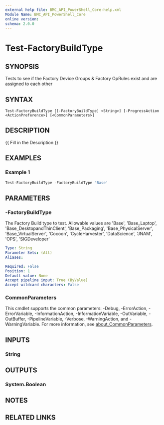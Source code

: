 ```yaml
---
external help file: BMC_API_PowerShell_Core-help.xml
Module Name: BMC_API_PowerShell_Core
online version:
schema: 2.0.0
---
```


# Test-FactoryBuildType

## SYNOPSIS

Tests to see if the Factory Device Groups & Factory OpRules exist and are assigned to each other

## SYNTAX

```text
Test-FactoryBuildType [[-FactoryBuildType] <String>] [-ProgressAction <ActionPreference>] [<CommonParameters>]
```

## DESCRIPTION

{{ Fill in the Description }}

## EXAMPLES

### Example 1

```PowerShell
Test-FactoryBuildType -FactoryBuildType 'Base'
```

## PARAMETERS

### -FactoryBuildType

The Factory Build type to test.
Allowable values are 'Base', 'Base_Laptop', 'Base_DesktopandThinClient', 'Base_Packaging', 'Base_PhysicalServer', 'Base_VirtualServer', 'Cocoon', 'CycleHarvester', 'DataScience', 'JNAM', 'OPS', 'SIGDeveloper'

```yaml
Type: String
Parameter Sets: (All)
Aliases:

Required: False
Position: 1
Default value: None
Accept pipeline input: True (ByValue)
Accept wildcard characters: False
```

### CommonParameters

This cmdlet supports the common parameters: -Debug, -ErrorAction, -ErrorVariable, -InformationAction, -InformationVariable, -OutVariable, -OutBuffer, -PipelineVariable, -Verbose, -WarningAction, and -WarningVariable. For more information, see [about_CommonParameters](http://go.microsoft.com/fwlink/?LinkID=113216).

## INPUTS

### String

## OUTPUTS

### System.Boolean

## NOTES

## RELATED LINKS
